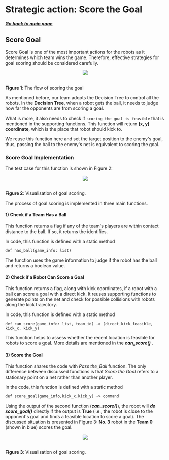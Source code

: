 # Strategic action: Score the Goal

##### [Go back to main page](../../Documentation.md)

## Score Goal

Score Goal is one of the most important actions for the robots as it determines which team wins the game. Therefore, effective strategies for goal scoring should be considered carefully. 

   <p align="center">
      <img src="../../Images/Score_Goal_flow.png" /><br><br>
   </p>

__Figure 1__: The flow of scoring the goal

As mentioned before, our team adopts the Decision Tree to control all the robots. In the **Decision Tree**, when a robot gets the ball, it needs to judge how far the opponents are from scoring a goal.

What is more, it also needs to check if ```scoring the goal is feasible``` that is mentioned in the supporting functions. This function will return **(x, y) coordinate**, which is the place that robot should kick to. 

We reuse this function here and set the target position to the enemy's goal, thus, passing the ball to the enemy's net is equivalent to scoring the goal.


### Score Goal Implementation
The test case for this function is shown in Figure 2:

   <p align="center">
      <img src="../../Images/Score_Goal.png" /><br><br>
   </p>

__Figure 2__: Visualisation of goal scoring.

The process of goal scoring is implemented in three main functions. 

#### 1) Check if a Team Has a Ball

This function returns a flag if any of the team's players are within contact distance to the ball. 
If so, it returns the identifies.

In code, this function is defined with a static method 

```def has_ball(game_info: list)```

The function uses the game information to judge if the robot has the ball and returns a boolean value.
        
#### 2) Check if a Robot Can Score a Goal

This function returns a flag, along with kick coordinates, if a robot with a ball can score a goal with a direct kick. 
It reuses supporting functions to generate points on the net and check for possible collisions with robots along the kick trajectory.

In code, this function is defined with a static method 

```def can_score(game_info: list, team_id) -> (direct_kick_feasible, kick_x, kick_y)```

This function helps to assess whether the recent location is feasible for robots to score a goal. More details are mentioned in the ***can_score()*** .



#### 3) Score the Goal

This function shares the code with _Pass the_Ball_ function. The only difference between discussed functions is that _Score the Goal_ refers to a stationary point on a net rather than another player.

In the code, this function is defined with a static method 

```def score_goal(game_info,kick_x,kick_y) -> command ```

Using the output of the second function (***can_score()***), the robot will ***do score_goal()*** directly if the output is **True** (i.e., the robot is close to the opponent's goal and finds a feasible location to score a goal). The discussed situation is presented in Figure 3:  **No. 3** robot in the **Team 0** (shown in blue) scores the goal.

<p align="center">
   <img src="../../Images/Score_Goal.gif" /><br><br>
</p>

__Figure 3__: Visualisation of goal scoring.

